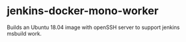 # jenkins-docker-mono-worker

Builds an Ubuntu 18.04 image with openSSH server to support jenkins msbuild work.
